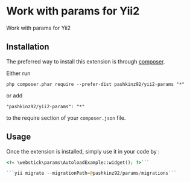 Work with params for Yii2
=========================
Work with params for Yii2

Installation
------------

The preferred way to install this extension is through [composer](http://getcomposer.org/download/).

Either run

```
php composer.phar require --prefer-dist pashkinz92/yii2-params "*"
```

or add

```
"pashkinz92/yii2-params": "*"
```

to the require section of your `composer.json` file.


Usage
-----

Once the extension is installed, simply use it in your code by  :

```php
<?= \webstick\params\AutoloadExample::widget(); ?>```

```yii migrate --migrationPath=@pashkinz92/params/migrations```